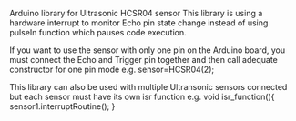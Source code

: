 Arduino library for Ultrasonic HCSR04 sensor
This library is using a hardware interrupt to monitor Echo pin state change instead of using pulseIn function which pauses code execution. 

If you want to use the sensor with only one pin on the Arduino board, you must connect the Echo and Trigger pin together and then call adequate constructor for one pin mode e.g. sensor=HCSR04(2);

This library can also be used with multiple Ultransonic sensors connected but each sensor must have its own isr function e.g.
void isr_function(){
  sensor1.interruptRoutine();
}
